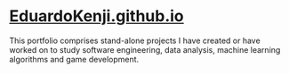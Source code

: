 # [EduardoKenji.github.io](https://eduardokenji.github.io/)

This portfolio comprises stand-alone projects I have created or have worked on to study software engineering, data analysis, machine learning algorithms and game development.
